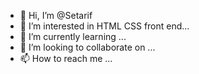 - 👋 Hi, I’m @Setarif
- 👀 I’m interested in HTML CSS front end...
- 🌱 I’m currently learning ...
- 💞️ I’m looking to collaborate on ...
- 📫 How to reach me ...

<!---
Setarif/Setarif is a ✨ special ✨ repository because its `README.md` (this file) appears on your GitHub profile.
You can click the Preview link to take a look at your changes.
--->
